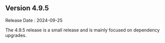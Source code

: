 ## Version 4.9.5 ##

Release Date : 2024-09-25

The 4.9.5 release is a small release and is mainly focused on dependency upgrades.


